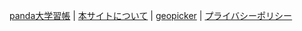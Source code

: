 [panda大学習帳](https://pandanote.info/) \| [本サイトについて](https://sidestory.pandanote.info/about/) \| [geopicker](https://vsse.pandanote.info/geopicker.html) \| [プライバシーポリシー](https://pandanote.info/?page_id=69)

